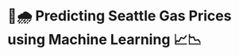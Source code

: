 # :car::cloud_with_rain: Predicting Seattle Gas Prices using Machine Learning :chart_with_upwards_trend::chart_with_downwards_trend:
